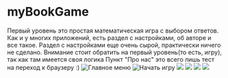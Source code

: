 # myBookGame
Первый уровень это простая математическая игра с выбором ответов.
Как и у многих приложений, есть раздел с настройками, об авторе и все такое.
Раздел с настройками еще очень сырой, практически ничего не сделано.
Внимание стоит обратить на первый уровень(то есть, игру), так как там имеется своя логика
Пункт "Про нас" это всего лишь тест на переход к браузеру :)
![Главное меню](https://sun9-33.userapi.com/impg/aDyBEYqpXKAI1BRlQOJlnyXa2flcDMiqiEkaOw/Ta_xOCZFVsQ.jpg?size=377x622&quality=96&proxy=1&sign=d817349bf2d5c80148de7811674e3f51&type=album)
![Начать игру](https://sun9-37.userapi.com/impg/cqFZODkPFOHMD-U9uQFXlh-joLLhgPMDW6tUlw/hlNo5BjaZ8k.jpg?size=373x616&quality=96&proxy=1&sign=41faf5e68c9d1f06446dc58fcc7883d4&type=album)
![](https://sun9-64.userapi.com/impg/YwQlbm5TxuR5WSfBp4aTBjLYry1eoSWNZropTw/FK-r3H2RPMY.jpg?size=365x618&quality=96&proxy=1&sign=22fdb0ce75b5a2fca0d2feec5f57d597&type=album)
![](https://sun9-12.userapi.com/impg/-cuTEBInc5IpyEM8o8I4lcYzmHH6WW5PK9Lycg/CtAcdEDniEY.jpg?size=374x556&quality=96&proxy=1&sign=dc79f1329f49e884a145ab60af8406bd&type=album)
![](https://sun9-21.userapi.com/impg/WtnvMWN60BXCi5D8BeTIe-_iszuaOK1fttOPJQ/HkO0kp7wK8Q.jpg?size=374x598&quality=96&proxy=1&sign=b06487ea5003261d7591a46fc02b65a1&type=album)
![](https://sun9-74.userapi.com/impg/ro7RUaVF6K4TG3m9569xtJRR5ednyEnyQ-n7KA/8jPoPHUKmMM.jpg?size=369x599&quality=96&proxy=1&sign=74ba4103e536b01f70d07a84c6626a38&type=album)
